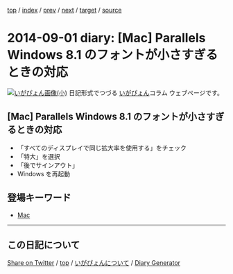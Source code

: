 [top](../index.html) 
 / [index](https://igapyon.github.io/diary/2014/index.html) 
 / [prev](https://igapyon.github.io/diary/2014/ig140828.html) 
 / [next](https://igapyon.github.io/diary/2014/ig140903.html) 
 / [target](https://igapyon.github.io/diary/2014/ig140901.html) 
 / [source](https://github.com/igapyon/diary/blob/gh-pages/2014/ig140901.html.src.md) 

2014-09-01 diary: [Mac] Parallels Windows 8.1 のフォントが小さすぎるときの対応
=====================================================================================================
[![いがぴょん画像(小)](https://igapyon.github.io/diary/images/iga200306s.jpg "いがぴょん")](https://igapyon.github.io/diary/memo/memoigapyon.html) 日記形式でつづる [いがぴょん](https://igapyon.github.io/diary/memo/memoigapyon.html)コラム ウェブページです。

## [Mac] Parallels Windows 8.1 のフォントが小さすぎるときの対応

* 「すべてのディスプレイで同じ拡大率を使用する」をチェック
* 「特大」を選択
* 「後でサインアウト」
* Windows を再起動



## 登場キーワード

* [Mac](../keyword/mac.html)

----------------------------------------------------------------------------------------------------

## この日記について

[Share on Twitter](https://twitter.com/intent/tweet?hashtags=igapyon%2Cdiary%2C%E3%81%84%E3%81%8C%E3%81%B4%E3%82%87%E3%82%93%2CMac&text=%5BMac%5D+Parallels+Windows+8.1+%E3%81%AE%E3%83%95%E3%82%A9%E3%83%B3%E3%83%88%E3%81%8C%E5%B0%8F%E3%81%95%E3%81%99%E3%81%8E%E3%82%8B%E3%81%A8%E3%81%8D%E3%81%AE%E5%AF%BE%E5%BF%9C&url=https%3A%2F%2Figapyon.github.io%2Fdiary%2F2014%2Fig140901.html) / [top](../index.html) / [いがぴょんについて](https://igapyon.github.io/diary/memo/memoigapyon.html) / [Diary Generator](https://github.com/igapyon/igapyonv3)
